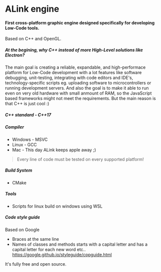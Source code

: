 # ALink engine 

#### First cross-platform graphic engine designed specifically for developing Low-Code tools.

Based on C++ and OpenGL.
##### At the begining, why C++ instead of more High-Level solutions like Electron?
The main goal is creating a reliable, expandable, and high-performace platform for Low-Code development
with a lot features like software debugging, unit-testing, integrating with code editors and IDE's,
technology-specific scripts eg. uploading software to microcontrollers or running development servers.
And also the goal is to make it able to run even on very old hardware with small anmount of RAM, so the JavaScript based frameworks might not meet the requirements. 
But the main reason is that C++ is just cool :) 


##### C++ standard - C++17

##### Compiler
  * Windows - MSVC 
  * Linux - GCC
  * Mac - This day ALink keeps apple away ;) 
  > Every line of code must be tested on every supported platform!

##### Build System 
  * CMake

##### Tools 
  * Scripts for linux build on windows using WSL

##### Code style guide 
Based on Google
* Braces at the same line
* Names of classes and methods starts with a capital letter and has a capital letter for each new word
etc..
https://google.github.io/styleguide/cppguide.html


It's fully free and open source.








